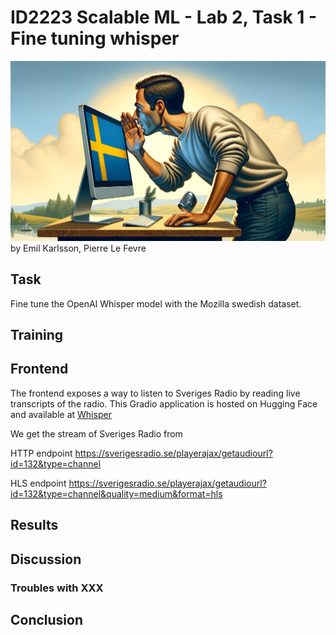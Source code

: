 # ID2223 Scalable ML - Lab 2, Task 1 - Fine tuning whisper
![man whispering swedish at computer](../assets/task1.png)
by Emil Karlsson, Pierre Le Fevre

## Task
Fine tune the OpenAI Whisper model with the Mozilla swedish dataset.

## Training

## Frontend
The frontend exposes a way to listen to Sveriges Radio by reading live transcripts of the radio.
This Gradio application is hosted on Hugging Face and available at [Whisper](https://huggingface.co/spaces/pierrelf/whisper)

We get the stream of Sveriges Radio from 

HTTP endpoint
https://sverigesradio.se/playerajax/getaudiourl?id=132&type=channel

HLS endpoint
https://sverigesradio.se/playerajax/getaudiourl?id=132&type=channel&quality=medium&format=hls

## Results

## Discussion

### Troubles with XXX

## Conclusion
